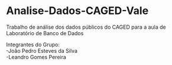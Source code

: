 # Analise-Dados-CAGED-Vale
Trabalho de análise dos dados públicos do CAGED para a aula de Laboratório de Banco de Dados

Integrantes do Grupo: <br>
 -João Pedro Esteves da Silva <br>
 -Leandro Gomes Pereira 
